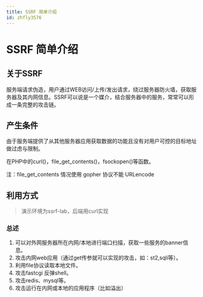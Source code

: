 ```yaml
---
title: SSRF 简单介绍
id: zhfly3576
---
```


# SSRF 简单介绍

## 关于SSRF

服务端请求伪造，用户通过WEB访问/上传/发出请求，绕过服务器防火墙，获取服务器及其内网信息。SSRF可以说是一个媒介，结合服务器中的服务，常常可以形成一条完整的攻击链。

## 产生条件

由于服务端提供了从其他服务器应用获取数据的功能且没有对用户可控的目标地址做过虑与限制。

在PHP中的curl()，file_get_contents()，fsockopen()等函数。

注：file_get_contents 情况使用 gopher 协议不能 URLencode

## 利用方式

> 演示环境为ssrf-lab，后端用curl实现

### 总述

1.  可以对外网服务器所在内网/本地进行端口扫描，获取一些服务的banner信息。
2.  攻击内网web应用（通过get传参就可以实现的攻击，如：st2,sqli等）。
3.  利用file协议读取本地文件。
4.  攻击fastcgi 反弹shell。
5.  攻击redis、mysql等。
6.  攻击运行在内网或本地的应用程序（比如溢出）